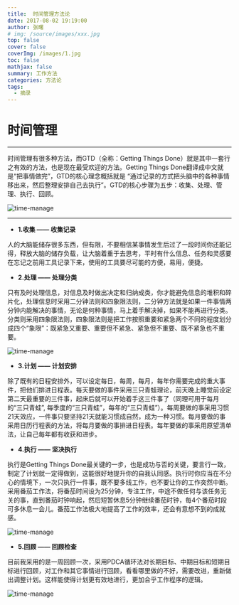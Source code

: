 ```yaml
---
title:  时间管理方法论
date: 2017-08-02 19:19:00
author: 张曙
# img: /source/images/xxx.jpg
top: false
cover: false
coverImg: /images/1.jpg
toc: false
mathjax: false
summary: 工作方法
categories: 方法论
tags:
  - 摘录
---
```


# 时间管理

****

时间管理有很多种方法，而GTD（全称：Getting Things Done）就是其中一套行之有效的方法，也是现在最受欢迎的方法。Getting Things Done翻译成中文就是“把事情做完”，GTD的核心理念概括就是 “通过记录的方式把头脑中的各种事情移出来，然后整理安排自己去执行”。GTD的核心步骤为五步：收集、处理、管理、执行、回顾。

![time-manage](http://otferhktu.bkt.clouddn.com/time-manage.png)

---

- **1.收集 —— 收集记录**

人的大脑能储存很多东西，但有限，不要相信某事情发生后过了一段时间你还能记得，释放大脑的储存负载，让大脑着重于去思考，平时有什么信息、任务和灵感要在忘记之前用工具记录下来，使用的工具要尽可能的方便，易用，便捷。

- **2.处理 —— 处理分类**

只有及时处理信息，对信息及时做出决定和归纳成类，你才能避免信息的堆积和碎片化，处理信息时采用二分钟法则和四象限法则，二分钟方法就是如果一件事情两分钟内能解决的事情，无论是何种事情，马上着手解决掉，如果不能再进行分类。分类则采用四象限法则，四象限法则是把工作按照重要和紧急两个不同的程度划分成四个“象限”：既紧急又重要、重要但不紧急、紧急但不重要、既不紧急也不重要。

![time-manage](http://otferhktu.bkt.clouddn.com/time-classify.png)

- **3.计划 —— 计划安排**

除了既有的日程安排外，可以设定每日，每周，每月，每年你需要完成的重大事件，把他们排进日程表。每天要做的事件采用三只青蛙理论，前天晚上睡觉前设定第二天最重要的三件事，起床后就可以开始着手这三件事了（同理可用于每月的“三只青蛙”, 每季度的“三只青蛙”，每年的“三只青蛙”）。每周要做的事采用习惯21天效应，一件事只要坚持21天就能习惯成自然，成为一种习惯。每月要做的事采用日历行程表的方法，将每月要做的事排进日程表。每年要做的事采用原望清单法，让自己每年都有收获和进步。

- **4.执行 —— 坚决执行**

执行是Getting Things Done最关键的一步，也是成功与否的关键，要言行一致，制定了计划就一定得做到，这能很好地提升你的自我认同感。执行时你应当在不分心的情境下，一次只执行一件事，既不要多线工作，也不要让你的工作突然中断。采用番茄工作法，将番茄时间设为25分钟，专注工作，中途不做任何与该任务无关的事，直到番茄时钟响起，然后短暂休息5分钟继续番茄时钟，每4个番茄时段可多休息一会儿。番茄工作法极大地提高了工作的效率，还会有意想不到的成就感。

![time-manage](http://otferhktu.bkt.clouddn.com/time-plan.png)


- **5.回顾 —— 回顾检查**

目前我采用的是一周回顾一次，采用PDCA循环法对长期目标、中期目标和短期目标进行回顾，对工作和其它事情进行回顾，看看哪里做的不好，需要改进，重新做出调整计划。这样能使得计划更有效地进行，更加合乎工作程序的逻辑。

![time-manage](http://otferhktu.bkt.clouddn.com/time-PDCA.png)
